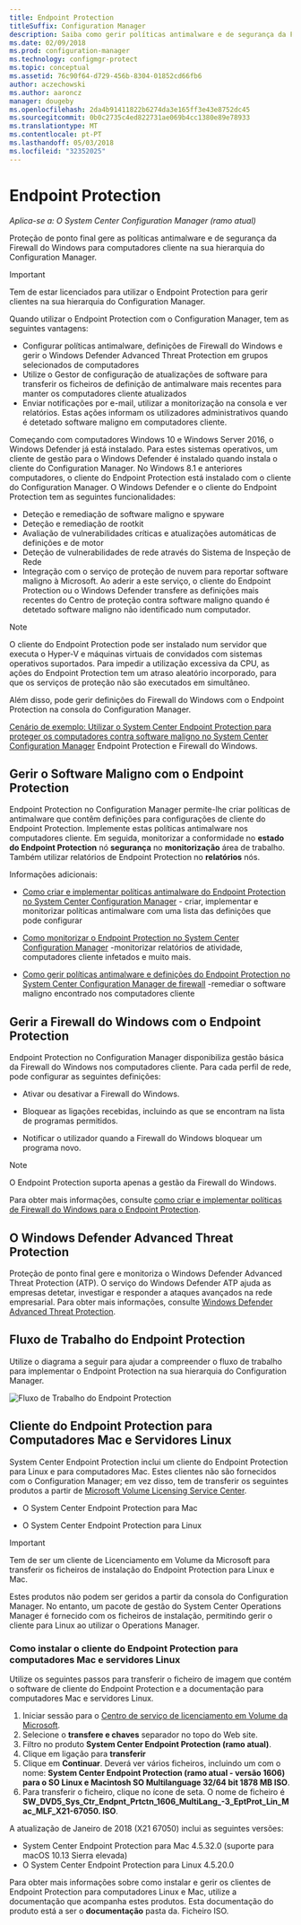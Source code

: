 ```yaml
---
title: Endpoint Protection
titleSuffix: Configuration Manager
description: Saiba como gerir políticas antimalware e de segurança da Firewall do Windows para computadores cliente na sua hierarquia do Configuration Manager.
ms.date: 02/09/2018
ms.prod: configuration-manager
ms.technology: configmgr-protect
ms.topic: conceptual
ms.assetid: 76c90f64-d729-456b-8304-01852cd66fb6
author: aczechowski
ms.author: aaroncz
manager: dougeby
ms.openlocfilehash: 2da4b91411822b6274da3e165ff3e43e8752dc45
ms.sourcegitcommit: 0b0c2735c4ed822731ae069b4cc1380e89e78933
ms.translationtype: MT
ms.contentlocale: pt-PT
ms.lasthandoff: 05/03/2018
ms.locfileid: "32352025"
---
```

# <a name="endpoint-protection"></a>Endpoint Protection

*Aplica-se a: O System Center Configuration Manager (ramo atual)*

Proteção de ponto final gere as políticas antimalware e de segurança da Firewall do Windows para computadores cliente na sua hierarquia do Configuration Manager.  

> [!IMPORTANT]  
>  Tem de estar licenciados para utilizar o Endpoint Protection para gerir clientes na sua hierarquia do Configuration Manager.  

 Quando utilizar o Endpoint Protection com o Configuration Manager, tem as seguintes vantagens:  

-   Configurar políticas antimalware, definições de Firewall do Windows e gerir o Windows Defender Advanced Threat Protection em grupos selecionados de computadores  
-   Utilize o Gestor de configuração de atualizações de software para transferir os ficheiros de definição de antimalware mais recentes para manter os computadores cliente atualizados  
-   Enviar notificações por e-mail, utilizar a monitorização na consola e ver relatórios. Estas ações informam os utilizadores administrativos quando é detetado software maligno em computadores cliente.  

Começando com computadores Windows 10 e Windows Server 2016, o Windows Defender já está instalado. Para estes sistemas operativos, um cliente de gestão para o Windows Defender é instalado quando instala o cliente do Configuration Manager. No Windows 8.1 e anteriores computadores, o cliente do Endpoint Protection está instalado com o cliente do Configuration Manager. O Windows Defender e o cliente do Endpoint Protection tem as seguintes funcionalidades:  

-   Deteção e remediação de software maligno e spyware  
-   Deteção e remediação de rootkit  
-   Avaliação de vulnerabilidades críticas e atualizações automáticas de definições e de motor  
-   Deteção de vulnerabilidades de rede através do Sistema de Inspeção de Rede  
-   Integração com o serviço de proteção de nuvem para reportar software maligno à Microsoft. Ao aderir a este serviço, o cliente do Endpoint Protection ou o Windows Defender transfere as definições mais recentes do Centro de proteção contra software maligno quando é detetado software maligno não identificado num computador.  

> [!NOTE]  
>  O cliente do Endpoint Protection pode ser instalado num servidor que executa o Hyper-V e máquinas virtuais de convidados com sistemas operativos suportados. Para impedir a utilização excessiva da CPU, as ações do Endpoint Protection tem um atraso aleatório incorporado, para que os serviços de proteção não são executados em simultâneo.  

 Além disso, pode gerir definições do Firewall do Windows com o Endpoint Protection na consola do Configuration Manager.  

 [Cenário de exemplo: Utilizar o System Center Endpoint Protection para proteger os computadores contra software maligno no System Center Configuration Manager](scenarios-endpoint-protection.md) Endpoint Protection e Firewall do Windows.  


## <a name="managing-malware-with-endpoint-protection"></a>Gerir o Software Maligno com o Endpoint Protection  
 Endpoint Protection no Configuration Manager permite-lhe criar políticas de antimalware que contêm definições para configurações de cliente do Endpoint Protection. Implemente estas políticas antimalware nos computadores cliente. Em seguida, monitorizar a conformidade no **estado do Endpoint Protection** nó **segurança** no **monitorização** área de trabalho. Também utilizar relatórios de Endpoint Protection no **relatórios** nós.  

 Informações adicionais:  

-   [Como criar e implementar políticas antimalware do Endpoint Protection no System Center Configuration Manager](endpoint-antimalware-policies.md) - criar, implementar e monitorizar políticas antimalware com uma lista das definições que pode configurar  

-   [Como monitorizar o Endpoint Protection no System Center Configuration Manager](monitor-endpoint-protection.md) -monitorizar relatórios de atividade, computadores cliente infetados e muito mais.  

-   [Como gerir políticas antimalware e definições do Endpoint Protection no System Center Configuration Manager de firewall](endpoint-antimalware-firewall.md) -remediar o software maligno encontrado nos computadores cliente  


## <a name="managing-windows-firewall-with-endpoint-protection"></a>Gerir a Firewall do Windows com o Endpoint Protection  
 Endpoint Protection no Configuration Manager disponibiliza gestão básica da Firewall do Windows nos computadores cliente. Para cada perfil de rede, pode configurar as seguintes definições:  

-   Ativar ou desativar a Firewall do Windows.  

-   Bloquear as ligações recebidas, incluindo as que se encontram na lista de programas permitidos.  

-   Notificar o utilizador quando a Firewall do Windows bloquear um programa novo.  

> [!NOTE]  
>  O Endpoint Protection suporta apenas a gestão da Firewall do Windows.  


 Para obter mais informações, consulte [como criar e implementar políticas de Firewall do Windows para o Endpoint Protection](create-windows-firewall-policies.md).  


## <a name="windows-defender-advanced-threat-protection"></a>O Windows Defender Advanced Threat Protection

Proteção de ponto final gere e monitoriza o Windows Defender Advanced Threat Protection (ATP). O serviço do Windows Defender ATP ajuda as empresas detetar, investigar e responder a ataques avançados na rede empresarial. Para obter mais informações, consulte [Windows Defender Advanced Threat Protection](windows-defender-advanced-threat-protection.md).

## <a name="endpoint-protection-workflow"></a>Fluxo de Trabalho do Endpoint Protection  
 Utilize o diagrama a seguir para ajudar a compreender o fluxo de trabalho para implementar o Endpoint Protection na sua hierarquia do Configuration Manager.  

 ![Fluxo de Trabalho do Endpoint Protection](../media/Endpoint-Protection-Workflow.gif)  

## <a name="endpoint-protection-client-for-mac-computers-and-linux-servers"></a>Cliente do Endpoint Protection para Computadores Mac e Servidores Linux  
 System Center Endpoint Protection inclui um cliente do Endpoint Protection para Linux e para computadores Mac. Estes clientes não são fornecidos com o Configuration Manager; em vez disso, tem de transferir os seguintes produtos a partir de [Microsoft Volume Licensing Service Center](https://www.microsoft.com/licensing/servicecenter/default.aspx).  

-   O System Center Endpoint Protection para Mac  

-   O System Center Endpoint Protection para Linux  


> [!IMPORTANT]  
>  Tem de ser um cliente de Licenciamento em Volume da Microsoft para transferir os ficheiros de instalação do Endpoint Protection para Linux e Mac.  

 Estes produtos não podem ser geridos a partir da consola do Configuration Manager. No entanto, um pacote de gestão do System Center Operations Manager é fornecido com os ficheiros de instalação, permitindo gerir o cliente para Linux ao utilizar o Operations Manager.  

### <a name="how-to-get-the-endpoint-protection-client-for-mac-computers-and-linux-servers"></a>Como instalar o cliente do Endpoint Protection para computadores Mac e servidores Linux

Utilize os seguintes passos para transferir o ficheiro de imagem que contém o software de cliente do Endpoint Protection e a documentação para computadores Mac e servidores Linux.
1. Iniciar sessão para o [Centro de serviço de licenciamento em Volume da Microsoft](https://www.microsoft.com/licensing/servicecenter/default.aspx).
2. Selecione o **transfere e chaves** separador no topo do Web site.
3. Filtro no produto **System Center Endpoint Protection (ramo atual)**.
4. Clique em ligação para **transferir**
5. Clique em **Continuar**. Deverá ver vários ficheiros, incluindo um com o nome: **System Center Endpoint Protection (ramo atual - versão 1606) para o SO Linux e Macintosh SO Multilanguage 32/64 bit 1878 MB ISO**.
6. Para transferir o ficheiro, clique no ícone de seta. O nome de ficheiro é **SW_DVD5_Sys_Ctr_Endpnt_Prtctn_1606_MultiLang_-3_EptProt_Lin_Mac_MLF_X21-67050. ISO**.

A atualização de Janeiro de 2018 (X21 67050) inclui as seguintes versões:

- System Center Endpoint Protection para Mac 4.5.32.0 (suporte para macOS 10.13 Sierra elevada)
- O System Center Endpoint Protection para Linux 4.5.20.0 

 Para obter mais informações sobre como instalar e gerir os clientes de Endpoint Protection para computadores Linux e Mac, utilize a documentação que acompanha estes produtos. Esta documentação do produto está a ser o **documentação** pasta da. Ficheiro ISO.
